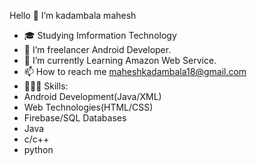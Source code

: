 <h>Hello 👋 I’m kadambala mahesh</h>
              
              
- 🎓 Studying Imformation Technology
- 👀 I’m freelancer Android Developer.
- 🌱 I’m currently Learning Amazon Web Service.
- 📫 How to reach me maheshkadambala18@gmail.com
- 👨🏻‍💻 Skills:
- Android Development(Java/XML)
- Web Technologies(HTML/CSS)
- Firebase/SQL Databases
- Java
- c/c++
- python
<!---
iammahesh123/iammahesh123 is a ✨ special ✨ repository because its `README.md` (this file) appears on your GitHub profile.
You can click the Preview link to take a look at your changes.
--->
